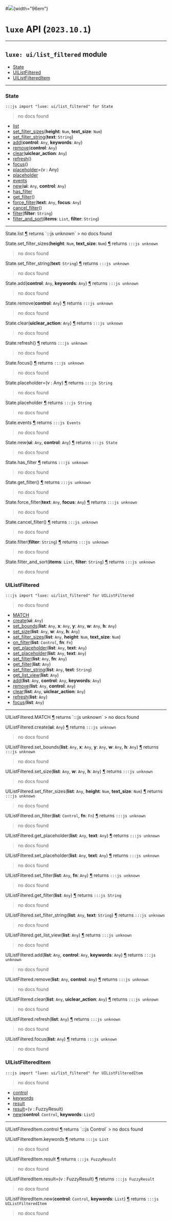 #![](../../../../../../images/luxe-dark.svg){width="96em"}

# `luxe` API (`2023.10.1`)  


---

## `luxe: ui/list_filtered` module

- [State](#state)   
- [UIListFiltered](#uilistfiltered)   
- [UIListFilteredItem](#uilistfiltereditem)   

---

### State
`:::js import "luxe: ui/list_filtered" for State`
> no docs found

- [list](#State.list)
- [set_filter_sizes](#State.set_filter_sizes+2)(**height**: `Num`, **text_size**: `Num`)
- [set_filter_string](#State.set_filter_string)(**text**: `String`)
- [add](#State.add+2)(**control**: `Any`, **keywords**: `Any`)
- [remove](#State.remove)(**control**: `Any`)
- [clear](#State.clear)(**uiclear_action**: `Any`)
- [refresh](#State.refresh)()
- [focus](#State.focus)()
- [placeholder](#State.placeholder=)=(v : Any)
- [placeholder](#State.placeholder)
- [events](#State.events)
- [new](#State.new+2)(**ui**: `Any`, **control**: `Any`)
- [has_filter](#State.has_filter)
- [get_filter](#State.get_filter)()
- [force_filter](#State.force_filter+2)(**text**: `Any`, **focus**: `Any`)
- [cancel_filter](#State.cancel_filter)()
- [filter](#State.filter)(**filter**: `String`)
- [filter_and_sort](#State.filter_and_sort+2)(**items**: `List`, **filter**: `String`)

<hr/>
<endpoint module="luxe: ui/list_filtered" class="State" signature="list"></endpoint>
<signature id="State.list">State.list
<a class="headerlink" href="#State.list" title="Permanent link">¶</a></signature>
<span class='api_ret'>returns</span> `:::js unknown`
> no docs found   

<endpoint module="luxe: ui/list_filtered" class="State" signature="set_filter_sizes(height : Num, text_size : Num)"></endpoint>
<signature id="State.set_filter_sizes+2">State.set_filter_sizes(**height**: `Num`, **text_size**: `Num`)
<a class="headerlink" href="#State.set_filter_sizes+2" title="Permanent link">¶</a></signature>
<span class='api_ret'>returns</span> `:::js unknown`
> no docs found   

<endpoint module="luxe: ui/list_filtered" class="State" signature="set_filter_string(text : String)"></endpoint>
<signature id="State.set_filter_string">State.set_filter_string(**text**: `String`)
<a class="headerlink" href="#State.set_filter_string" title="Permanent link">¶</a></signature>
<span class='api_ret'>returns</span> `:::js unknown`
> no docs found   

<endpoint module="luxe: ui/list_filtered" class="State" signature="add(control : Any, keywords : Any)"></endpoint>
<signature id="State.add+2">State.add(**control**: `Any`, **keywords**: `Any`)
<a class="headerlink" href="#State.add+2" title="Permanent link">¶</a></signature>
<span class='api_ret'>returns</span> `:::js unknown`
> no docs found   

<endpoint module="luxe: ui/list_filtered" class="State" signature="remove(control : Any)"></endpoint>
<signature id="State.remove">State.remove(**control**: `Any`)
<a class="headerlink" href="#State.remove" title="Permanent link">¶</a></signature>
<span class='api_ret'>returns</span> `:::js unknown`
> no docs found   

<endpoint module="luxe: ui/list_filtered" class="State" signature="clear(uiclear_action : Any)"></endpoint>
<signature id="State.clear">State.clear(**uiclear_action**: `Any`)
<a class="headerlink" href="#State.clear" title="Permanent link">¶</a></signature>
<span class='api_ret'>returns</span> `:::js unknown`
> no docs found   

<endpoint module="luxe: ui/list_filtered" class="State" signature="refresh()"></endpoint>
<signature id="State.refresh">State.refresh()
<a class="headerlink" href="#State.refresh" title="Permanent link">¶</a></signature>
<span class='api_ret'>returns</span> `:::js unknown`
> no docs found   

<endpoint module="luxe: ui/list_filtered" class="State" signature="focus()"></endpoint>
<signature id="State.focus">State.focus()
<a class="headerlink" href="#State.focus" title="Permanent link">¶</a></signature>
<span class='api_ret'>returns</span> `:::js unknown`
> no docs found   

<endpoint module="luxe: ui/list_filtered" class="State" signature="placeholder=(v : Any)"></endpoint>
<signature id="State.placeholder=">State.placeholder=(v : Any)
<a class="headerlink" href="#State.placeholder=" title="Permanent link">¶</a></signature>
<span class='api_ret'>returns</span> `:::js String`
> no docs found   

<endpoint module="luxe: ui/list_filtered" class="State" signature="placeholder"></endpoint>
<signature id="State.placeholder">State.placeholder
<a class="headerlink" href="#State.placeholder" title="Permanent link">¶</a></signature>
<span class='api_ret'>returns</span> `:::js String`
> no docs found   

<endpoint module="luxe: ui/list_filtered" class="State" signature="events"></endpoint>
<signature id="State.events">State.events
<a class="headerlink" href="#State.events" title="Permanent link">¶</a></signature>
<span class='api_ret'>returns</span> `:::js Events`
> no docs found   

<endpoint module="luxe: ui/list_filtered" class="State" signature="new(ui : Any, control : Any)"></endpoint>
<signature id="State.new+2">State.new(**ui**: `Any`, **control**: `Any`)
<a class="headerlink" href="#State.new+2" title="Permanent link">¶</a></signature>
<span class='api_ret'>returns</span> `:::js State`
> no docs found   

<endpoint module="luxe: ui/list_filtered" class="State" signature="has_filter"></endpoint>
<signature id="State.has_filter">State.has_filter
<a class="headerlink" href="#State.has_filter" title="Permanent link">¶</a></signature>
<span class='api_ret'>returns</span> `:::js unknown`
> no docs found   

<endpoint module="luxe: ui/list_filtered" class="State" signature="get_filter()"></endpoint>
<signature id="State.get_filter">State.get_filter()
<a class="headerlink" href="#State.get_filter" title="Permanent link">¶</a></signature>
<span class='api_ret'>returns</span> `:::js unknown`
> no docs found   

<endpoint module="luxe: ui/list_filtered" class="State" signature="force_filter(text : Any, focus : Any)"></endpoint>
<signature id="State.force_filter+2">State.force_filter(**text**: `Any`, **focus**: `Any`)
<a class="headerlink" href="#State.force_filter+2" title="Permanent link">¶</a></signature>
<span class='api_ret'>returns</span> `:::js unknown`
> no docs found   

<endpoint module="luxe: ui/list_filtered" class="State" signature="cancel_filter()"></endpoint>
<signature id="State.cancel_filter">State.cancel_filter()
<a class="headerlink" href="#State.cancel_filter" title="Permanent link">¶</a></signature>
<span class='api_ret'>returns</span> `:::js unknown`
> no docs found   

<endpoint module="luxe: ui/list_filtered" class="State" signature="filter(filter : String)"></endpoint>
<signature id="State.filter">State.filter(**filter**: `String`)
<a class="headerlink" href="#State.filter" title="Permanent link">¶</a></signature>
<span class='api_ret'>returns</span> `:::js unknown`
> no docs found   

<endpoint module="luxe: ui/list_filtered" class="State" signature="filter_and_sort(items : List, filter : String)"></endpoint>
<signature id="State.filter_and_sort+2">State.filter_and_sort(**items**: `List`, **filter**: `String`)
<a class="headerlink" href="#State.filter_and_sort+2" title="Permanent link">¶</a></signature>
<span class='api_ret'>returns</span> `:::js unknown`
> no docs found   

### UIListFiltered
`:::js import "luxe: ui/list_filtered" for UIListFiltered`
> no docs found

- [MATCH](#UIListFiltered.MATCH)
- [create](#UIListFiltered.create)(**ui**: `Any`)
- [set_bounds](#UIListFiltered.set_bounds+5)(**list**: `Any`, **x**: `Any`, **y**: `Any`, **w**: `Any`, **h**: `Any`)
- [set_size](#UIListFiltered.set_size+3)(**list**: `Any`, **w**: `Any`, **h**: `Any`)
- [set_filter_sizes](#UIListFiltered.set_filter_sizes+3)(**list**: `Any`, **height**: `Num`, **text_size**: `Num`)
- [on_filter](#UIListFiltered.on_filter+2)(**list**: `Control`, **fn**: `Fn`)
- [get_placeholder](#UIListFiltered.get_placeholder+2)(**list**: `Any`, **text**: `Any`)
- [set_placeholder](#UIListFiltered.set_placeholder+2)(**list**: `Any`, **text**: `Any`)
- [set_filter](#UIListFiltered.set_filter+2)(**list**: `Any`, **fn**: `Any`)
- [get_filter](#UIListFiltered.get_filter)(**list**: `Any`)
- [set_filter_string](#UIListFiltered.set_filter_string+2)(**list**: `Any`, **text**: `String`)
- [get_list_view](#UIListFiltered.get_list_view)(**list**: `Any`)
- [add](#UIListFiltered.add+3)(**list**: `Any`, **control**: `Any`, **keywords**: `Any`)
- [remove](#UIListFiltered.remove+2)(**list**: `Any`, **control**: `Any`)
- [clear](#UIListFiltered.clear+2)(**list**: `Any`, **uiclear_action**: `Any`)
- [refresh](#UIListFiltered.refresh)(**list**: `Any`)
- [focus](#UIListFiltered.focus)(**list**: `Any`)

<hr/>
<endpoint module="luxe: ui/list_filtered" class="UIListFiltered" signature="MATCH"></endpoint>
<signature id="UIListFiltered.MATCH">UIListFiltered.MATCH
<a class="headerlink" href="#UIListFiltered.MATCH" title="Permanent link">¶</a></signature>
<span class='api_ret'>returns</span> `:::js unknown`
> no docs found   

<endpoint module="luxe: ui/list_filtered" class="UIListFiltered" signature="create(ui : Any)"></endpoint>
<signature id="UIListFiltered.create">UIListFiltered.create(**ui**: `Any`)
<a class="headerlink" href="#UIListFiltered.create" title="Permanent link">¶</a></signature>
<span class='api_ret'>returns</span> `:::js unknown`
> no docs found   

<endpoint module="luxe: ui/list_filtered" class="UIListFiltered" signature="set_bounds(list : Any, x : Any, y : Any, w : Any, h : Any)"></endpoint>
<signature id="UIListFiltered.set_bounds+5">UIListFiltered.set_bounds(**list**: `Any`, **x**: `Any`, **y**: `Any`, **w**: `Any`, **h**: `Any`)
<a class="headerlink" href="#UIListFiltered.set_bounds+5" title="Permanent link">¶</a></signature>
<span class='api_ret'>returns</span> `:::js unknown`
> no docs found   

<endpoint module="luxe: ui/list_filtered" class="UIListFiltered" signature="set_size(list : Any, w : Any, h : Any)"></endpoint>
<signature id="UIListFiltered.set_size+3">UIListFiltered.set_size(**list**: `Any`, **w**: `Any`, **h**: `Any`)
<a class="headerlink" href="#UIListFiltered.set_size+3" title="Permanent link">¶</a></signature>
<span class='api_ret'>returns</span> `:::js unknown`
> no docs found   

<endpoint module="luxe: ui/list_filtered" class="UIListFiltered" signature="set_filter_sizes(list : Any, height : Num, text_size : Num)"></endpoint>
<signature id="UIListFiltered.set_filter_sizes+3">UIListFiltered.set_filter_sizes(**list**: `Any`, **height**: `Num`, **text_size**: `Num`)
<a class="headerlink" href="#UIListFiltered.set_filter_sizes+3" title="Permanent link">¶</a></signature>
<span class='api_ret'>returns</span> `:::js unknown`
> no docs found   

<endpoint module="luxe: ui/list_filtered" class="UIListFiltered" signature="on_filter(list : Control, fn : Fn)"></endpoint>
<signature id="UIListFiltered.on_filter+2">UIListFiltered.on_filter(**list**: `Control`, **fn**: `Fn`)
<a class="headerlink" href="#UIListFiltered.on_filter+2" title="Permanent link">¶</a></signature>
<span class='api_ret'>returns</span> `:::js unknown`
> no docs found   

<endpoint module="luxe: ui/list_filtered" class="UIListFiltered" signature="get_placeholder(list : Any, text : Any)"></endpoint>
<signature id="UIListFiltered.get_placeholder+2">UIListFiltered.get_placeholder(**list**: `Any`, **text**: `Any`)
<a class="headerlink" href="#UIListFiltered.get_placeholder+2" title="Permanent link">¶</a></signature>
<span class='api_ret'>returns</span> `:::js unknown`
> no docs found   

<endpoint module="luxe: ui/list_filtered" class="UIListFiltered" signature="set_placeholder(list : Any, text : Any)"></endpoint>
<signature id="UIListFiltered.set_placeholder+2">UIListFiltered.set_placeholder(**list**: `Any`, **text**: `Any`)
<a class="headerlink" href="#UIListFiltered.set_placeholder+2" title="Permanent link">¶</a></signature>
<span class='api_ret'>returns</span> `:::js unknown`
> no docs found   

<endpoint module="luxe: ui/list_filtered" class="UIListFiltered" signature="set_filter(list : Any, fn : Any)"></endpoint>
<signature id="UIListFiltered.set_filter+2">UIListFiltered.set_filter(**list**: `Any`, **fn**: `Any`)
<a class="headerlink" href="#UIListFiltered.set_filter+2" title="Permanent link">¶</a></signature>
<span class='api_ret'>returns</span> `:::js unknown`
> no docs found   

<endpoint module="luxe: ui/list_filtered" class="UIListFiltered" signature="get_filter(list : Any)"></endpoint>
<signature id="UIListFiltered.get_filter">UIListFiltered.get_filter(**list**: `Any`)
<a class="headerlink" href="#UIListFiltered.get_filter" title="Permanent link">¶</a></signature>
<span class='api_ret'>returns</span> `:::js String`
> no docs found   

<endpoint module="luxe: ui/list_filtered" class="UIListFiltered" signature="set_filter_string(list : Any, text : String)"></endpoint>
<signature id="UIListFiltered.set_filter_string+2">UIListFiltered.set_filter_string(**list**: `Any`, **text**: `String`)
<a class="headerlink" href="#UIListFiltered.set_filter_string+2" title="Permanent link">¶</a></signature>
<span class='api_ret'>returns</span> `:::js unknown`
> no docs found   

<endpoint module="luxe: ui/list_filtered" class="UIListFiltered" signature="get_list_view(list : Any)"></endpoint>
<signature id="UIListFiltered.get_list_view">UIListFiltered.get_list_view(**list**: `Any`)
<a class="headerlink" href="#UIListFiltered.get_list_view" title="Permanent link">¶</a></signature>
<span class='api_ret'>returns</span> `:::js unknown`
> no docs found   

<endpoint module="luxe: ui/list_filtered" class="UIListFiltered" signature="add(list : Any, control : Any, keywords : Any)"></endpoint>
<signature id="UIListFiltered.add+3">UIListFiltered.add(**list**: `Any`, **control**: `Any`, **keywords**: `Any`)
<a class="headerlink" href="#UIListFiltered.add+3" title="Permanent link">¶</a></signature>
<span class='api_ret'>returns</span> `:::js unknown`
> no docs found   

<endpoint module="luxe: ui/list_filtered" class="UIListFiltered" signature="remove(list : Any, control : Any)"></endpoint>
<signature id="UIListFiltered.remove+2">UIListFiltered.remove(**list**: `Any`, **control**: `Any`)
<a class="headerlink" href="#UIListFiltered.remove+2" title="Permanent link">¶</a></signature>
<span class='api_ret'>returns</span> `:::js unknown`
> no docs found   

<endpoint module="luxe: ui/list_filtered" class="UIListFiltered" signature="clear(list : Any, uiclear_action : Any)"></endpoint>
<signature id="UIListFiltered.clear+2">UIListFiltered.clear(**list**: `Any`, **uiclear_action**: `Any`)
<a class="headerlink" href="#UIListFiltered.clear+2" title="Permanent link">¶</a></signature>
<span class='api_ret'>returns</span> `:::js unknown`
> no docs found   

<endpoint module="luxe: ui/list_filtered" class="UIListFiltered" signature="refresh(list : Any)"></endpoint>
<signature id="UIListFiltered.refresh">UIListFiltered.refresh(**list**: `Any`)
<a class="headerlink" href="#UIListFiltered.refresh" title="Permanent link">¶</a></signature>
<span class='api_ret'>returns</span> `:::js unknown`
> no docs found   

<endpoint module="luxe: ui/list_filtered" class="UIListFiltered" signature="focus(list : Any)"></endpoint>
<signature id="UIListFiltered.focus">UIListFiltered.focus(**list**: `Any`)
<a class="headerlink" href="#UIListFiltered.focus" title="Permanent link">¶</a></signature>
<span class='api_ret'>returns</span> `:::js unknown`
> no docs found   

### UIListFilteredItem
`:::js import "luxe: ui/list_filtered" for UIListFilteredItem`
> no docs found

- [control](#UIListFilteredItem.control)
- [keywords](#UIListFilteredItem.keywords)
- [result](#UIListFilteredItem.result)
- [result](#UIListFilteredItem.result=)=(v : FuzzyResult)
- [new](#UIListFilteredItem.new+2)(**control**: `Control`, **keywords**: `List`)

<hr/>
<endpoint module="luxe: ui/list_filtered" class="UIListFilteredItem" signature="control"></endpoint>
<signature id="UIListFilteredItem.control">UIListFilteredItem.control
<a class="headerlink" href="#UIListFilteredItem.control" title="Permanent link">¶</a></signature>
<span class='api_ret'>returns</span> `:::js Control`
> no docs found   

<endpoint module="luxe: ui/list_filtered" class="UIListFilteredItem" signature="keywords"></endpoint>
<signature id="UIListFilteredItem.keywords">UIListFilteredItem.keywords
<a class="headerlink" href="#UIListFilteredItem.keywords" title="Permanent link">¶</a></signature>
<span class='api_ret'>returns</span> `:::js List`
> no docs found   

<endpoint module="luxe: ui/list_filtered" class="UIListFilteredItem" signature="result"></endpoint>
<signature id="UIListFilteredItem.result">UIListFilteredItem.result
<a class="headerlink" href="#UIListFilteredItem.result" title="Permanent link">¶</a></signature>
<span class='api_ret'>returns</span> `:::js FuzzyResult`
> no docs found   

<endpoint module="luxe: ui/list_filtered" class="UIListFilteredItem" signature="result=(v : FuzzyResult)"></endpoint>
<signature id="UIListFilteredItem.result=">UIListFilteredItem.result=(v : FuzzyResult)
<a class="headerlink" href="#UIListFilteredItem.result=" title="Permanent link">¶</a></signature>
<span class='api_ret'>returns</span> `:::js FuzzyResult`
> no docs found   

<endpoint module="luxe: ui/list_filtered" class="UIListFilteredItem" signature="new(control : Control, keywords : List)"></endpoint>
<signature id="UIListFilteredItem.new+2">UIListFilteredItem.new(**control**: `Control`, **keywords**: `List`)
<a class="headerlink" href="#UIListFilteredItem.new+2" title="Permanent link">¶</a></signature>
<span class='api_ret'>returns</span> `:::js UIListFilteredItem`
> no docs found   

